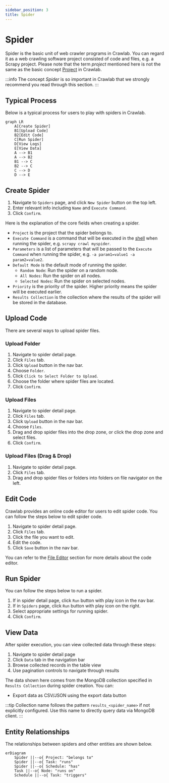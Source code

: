 ```yaml
---
sidebar_position: 3
title: Spider
---
```


# Spider

Spider is the basic unit of web crawler programs in Crawlab. You can regard it as a web crawling software project
consisted of code and files, e.g. a Scrapy project. Please note that the term *project* mentioned here is not the same
as the basic concept [Project](../project/index.md) in Crawlab.

:::info
The concept *Spider* is so important in Crawlab that we strongly recommend you read through this section.
:::

## Typical Process

Below is a typical process for users to play with spiders in Crawlab.

```mermaid
graph LR
    A[Create Spider]
    B1[Upload Code]
    B2[Edit Code]
    C[Run Spider]
    D[View Logs]
    E[View Data]
    A --> B1
    A --> B2
    B1 --> C
    B2 --> C
    C --> D
    D --> E
```

## Create Spider

1. Navigate to `Spiders` page, and click `New Spider` button on the top left.
2. Enter relevant info including `Name` and `Execute Command`.
3. Click `Confirm`.

Here is the explanation of the core fields when creating a spider.

- `Project` is the project that the spider belongs to.
- `Execute Command` is a command that will be executed in the [shell](https://en.wikipedia.org/wiki/Shell_(computing))
  when running the spider, e.g. `scrapy crawl myspider`.
- `Parameters` is a list of parameters that will be passed to the `Execute Command` when running the spider, e.g.
  `-a param1=value1 -a param2=value2`.
- `Default Mode` is the default mode of running the spider.
    - `Random Node`: Run the spider on a random node.
    - `All Nodes`: Run the spider on all nodes.
    - `Selected Nodes`: Run the spider on selected nodes.
- `Priority` is the priority of the spider. Higher priority means the spider will be executed earlier.
- `Results Collection` is the collection where the results of the spider will be stored in the database.

## Upload Code

There are several ways to upload spider files.

### Upload Folder

1. Navigate to spider detail page.
2. Click `Files` tab.
3. Click `Upload` button in the nav bar.
4. Choose `Folder`.
5. Click `Click to Select Folder to Upload`.
6. Choose the folder where spider files are located.
7. Click `Confirm`.

### Upload Files

1. Navigate to spider detail page.
2. Click `Files` tab.
3. Click `Upload` button in the nav bar.
4. Choose `Files`.
5. Drag and drop spider files into the drop zone, or click the drop zone and select files.
6. Click `Confirm`.

### Upload Files (Drag & Drop)

1. Navigate to spider detail page.
2. Click `Files` tab.
3. Drag and drop spider files or folders into folders on file navigator on the left.

## Edit Code

Crawlab provides an online code editor for users to edit spider code. You can follow the steps below to edit spider
code.

1. Navigate to spider detail page.
2. Click `Files` tab.
3. Click the file you want to edit.
4. Edit the code.
5. Click `Save` button in the nav bar.

You can refer to the [File Editor](../../guides/file-editor/index.md) section for more details about the code editor.

## Run Spider

You can follow the steps below to run a spider.

1. If in spider detail page, click `Run` button with play icon in the nav bar.
2. If in `Spiders` page, click `Run` button with play icon on the right.
3. Select appropriate settings for running spider.
4. Click `Confirm`.

## View Data

After spider execution, you can view collected data through these steps:

1. Navigate to spider detail page
2. Click `Data` tab in the navigation bar
3. Browse collected records in the table view
4. Use pagination controls to navigate through results

The data shown here comes from the MongoDB collection specified in `Results Collection` during spider creation. You can:
- Export data as CSV/JSON using the export data button

:::tip
Collection name follows the pattern `results_<spider_name>` if not explicitly configured. Use this name to directly query data via MongoDB client.
:::

## Entity Relationships

The relationships between spiders and other entities are shown below.

```mermaid
erDiagram
    Spider ||--o{ Project: "belongs to"
    Spider ||--o{ Task: "runs"
    Spider ||--o{ Schedule: "has"
    Task ||--o{ Node: "runs on"
    Schedule ||--o{ Task: "triggers"
```
